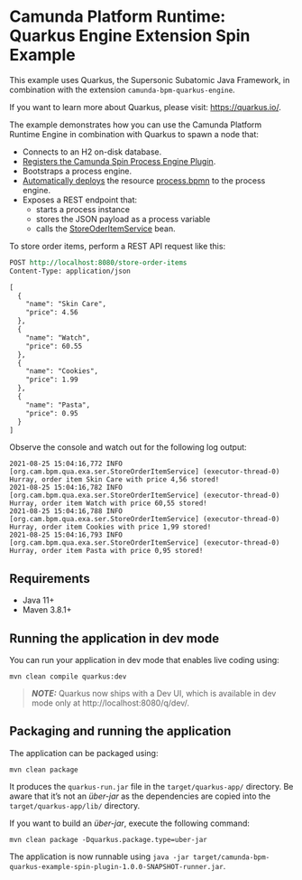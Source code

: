 # Camunda Platform Runtime: Quarkus Engine Extension Spin Example

This example uses Quarkus, the Supersonic Subatomic Java Framework, 
in combination with the extension `camunda-bpm-quarkus-engine`.

If you want to learn more about Quarkus, please visit: https://quarkus.io/.

The example demonstrates how you can use the Camunda Platform Runtime Engine in combination with Quarkus to spawn a node that:

* Connects to an H2 on-disk database.
* [Registers the Camunda Spin Process Engine Plugin](org/camunda/bpm/quarkus/example/EngineConfiguration.java).
* Bootstraps a process engine.
* [Automatically deploys](org/camunda/bpm/quarkus/example/ResourceDeployment.java) the resource [process.bpmn](src/main/resources/process.bpmn) to the process engine.
* Exposes a REST endpoint that:
  * starts a process instance
  * stores the JSON payload as a process variable
  * calls the [StoreOderItemService](org/camunda/bpm/quarkus/example/service/StoreOrderItemService.java) bean.

To store order items, perform a REST API request like this:

```REST
POST http://localhost:8080/store-order-items
Content-Type: application/json

[
  {
    "name": "Skin Care",
    "price": 4.56
  },
  {
    "name": "Watch",
    "price": 60.55
  },
  {
    "name": "Cookies",
    "price": 1.99
  },
  {
    "name": "Pasta",
    "price": 0.95
  }
]
```

Observe the console and watch out for the following log output:

```
2021-08-25 15:04:16,772 INFO  [org.cam.bpm.qua.exa.ser.StoreOrderItemService] (executor-thread-0) Hurray, order item Skin Care with price 4,56 stored!
2021-08-25 15:04:16,782 INFO  [org.cam.bpm.qua.exa.ser.StoreOrderItemService] (executor-thread-0) Hurray, order item Watch with price 60,55 stored!
2021-08-25 15:04:16,788 INFO  [org.cam.bpm.qua.exa.ser.StoreOrderItemService] (executor-thread-0) Hurray, order item Cookies with price 1,99 stored!
2021-08-25 15:04:16,793 INFO  [org.cam.bpm.qua.exa.ser.StoreOrderItemService] (executor-thread-0) Hurray, order item Pasta with price 0,95 stored!
```

## Requirements

* Java 11+
* Maven 3.8.1+

## Running the application in dev mode

You can run your application in dev mode that enables live coding using:
```shell script
mvn clean compile quarkus:dev
```

> **_NOTE:_**  Quarkus now ships with a Dev UI, which is available in dev mode only at http://localhost:8080/q/dev/.

## Packaging and running the application

The application can be packaged using:
```shell script
mvn clean package
```
It produces the `quarkus-run.jar` file in the `target/quarkus-app/` directory.
Be aware that it’s not an _über-jar_ as the dependencies are copied into the `target/quarkus-app/lib/` directory.

If you want to build an _über-jar_, execute the following command:
```shell script
mvn clean package -Dquarkus.package.type=uber-jar
```

The application is now runnable using `java -jar target/camunda-bpm-quarkus-example-spin-plugin-1.0.0-SNAPSHOT-runner.jar`.